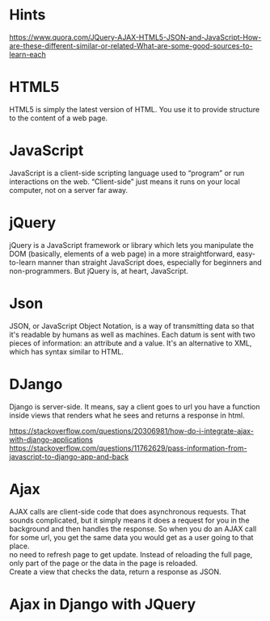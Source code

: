 # Hints  
https://www.quora.com/JQuery-AJAX-HTML5-JSON-and-JavaScript-How-are-these-different-similar-or-related-What-are-some-good-sources-to-learn-each    

# HTML5   
HTML5 is simply the latest version of HTML. You use it to provide structure to the content of a web page.   

# JavaScript   
JavaScript is a client-side scripting language used to “program” or run interactions on the web. “Client-side” just means it runs on your local computer, not on a server far away.     

# jQuery   
jQuery is a JavaScript framework or library which lets you manipulate the DOM (basically, elements of a web page) in a more straightforward, easy-to-learn manner than straight JavaScript does, especially for beginners and non-programmers. But jQuery is, at heart, JavaScript.     

# Json   
JSON, or JavaScript Object Notation, is a way of transmitting data so that it's readable by humans as well as machines. Each datum is sent with two pieces of information: an attribute and a value. It's an alternative to XML, which has syntax similar to HTML.    

# DJango  
Django is server-side. It means, say a client goes to url you have a function inside views that renders 
what he sees and returns a response in html.     

https://stackoverflow.com/questions/20306981/how-do-i-integrate-ajax-with-django-applications     
https://stackoverflow.com/questions/11762629/pass-information-from-javascript-to-django-app-and-back    

# Ajax   
AJAX calls are client-side code that does asynchronous requests. That sounds complicated, but it simply means it does a request for you in the background and then handles the response. So when you do an AJAX call for some url, you get the same data you would get as a user going to that place.    
no need to refresh page to get update. Instead of reloading the full page, only part of the page or the data in the page is reloaded.        
Create a view that checks the data, return a response as JSON.   

# Ajax in Django with JQuery   

